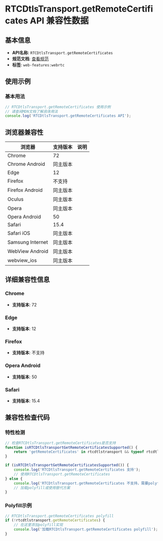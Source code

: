 # RTCDtlsTransport.getRemoteCertificates API 兼容性数据

## 基本信息

- **API名称**: `RTCDtlsTransport.getRemoteCertificates`
- **规范文档**: [查看规范](https://w3c.github.io/webrtc-pc/#dom-rtcdtlstransport-getremotecertificates)
- **标签**: `web-features:webrtc`

## 使用示例

### 基本用法

```javascript
// RTCDtlsTransport.getRemoteCertificates 使用示例
// 请查阅MDN文档了解具体用法
console.log('RTCDtlsTransport.getRemoteCertificates API');
```

## 浏览器兼容性

| 浏览器 | 支持版本 | 说明 |
|--------|----------|------|
| Chrome | 72 |  |
| Chrome Android | 同主版本 |  |
| Edge | 12 |  |
| Firefox | 不支持 |  |
| Firefox Android | 同主版本 |  |
| Oculus | 同主版本 |  |
| Opera | 同主版本 |  |
| Opera Android | 50 |  |
| Safari | 15.4 |  |
| Safari iOS | 同主版本 |  |
| Samsung Internet | 同主版本 |  |
| WebView Android | 同主版本 |  |
| webview_ios | 同主版本 |  |

## 详细兼容性信息

### Chrome

- **支持版本**: 72

### Edge

- **支持版本**: 12

### Firefox

- **支持版本**: 不支持

### Opera Android

- **支持版本**: 50

### Safari

- **支持版本**: 15.4

## 兼容性检查代码

### 特性检测

```javascript
// 检查RTCDtlsTransport.getRemoteCertificates是否支持
function isRTCDtlsTransportGetRemoteCertificatesSupported() {
    return 'getRemoteCertificates' in rtcdtlstransport && typeof rtcdtlstransport.getRemoteCertificates === 'function';
}

if (isRTCDtlsTransportGetRemoteCertificatesSupported()) {
    console.log('RTCDtlsTransport.getRemoteCertificates 支持');
    // 使用RTCDtlsTransport.getRemoteCertificates
} else {
    console.log('RTCDtlsTransport.getRemoteCertificates 不支持，需要polyfill');
    // 加载polyfill或使用替代方案
}
```

### Polyfill示例

```javascript
// RTCDtlsTransport.getRemoteCertificates polyfill
if (!rtcdtlstransport.getRemoteCertificates) {
    // 在这里添加polyfill实现
    console.log('加载RTCDtlsTransport.getRemoteCertificates polyfill');
}
```

